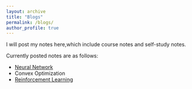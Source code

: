 ```yaml
---
layout: archive
title: "Blogs"
permalink: /blogs/
author_profile: true
---
```


I will post my notes here,which include course notes and self-study notes.

Currently posted notes are as follows:
- [Neural Network](../blogs/NN_note.md)
- Convex Optimization
- [Reinforcement Learning](../blogs/reinforcement_learning.md)
